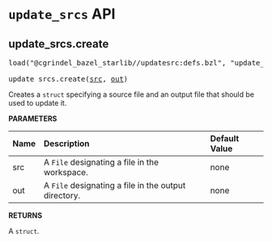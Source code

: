 <!-- Generated with Stardoc, Do Not Edit! -->
# `update_srcs` API


<a id="update_srcs.create"></a>

## update_srcs.create

<pre>
load("@cgrindel_bazel_starlib//updatesrc:defs.bzl", "update_srcs")

update_srcs.create(<a href="#update_srcs.create-src">src</a>, <a href="#update_srcs.create-out">out</a>)
</pre>

Creates a `struct` specifying a source file and an output file that should be used to update it.

**PARAMETERS**


| Name  | Description | Default Value |
| :------------- | :------------- | :------------- |
| <a id="update_srcs.create-src"></a>src |  A `File` designating a file in the workspace.   |  none |
| <a id="update_srcs.create-out"></a>out |  A `File` designating a file in the output directory.   |  none |

**RETURNS**

A `struct`.


